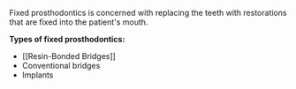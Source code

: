 Fixed prosthodontics is concerned with replacing the teeth with restorations that are fixed into the patient's mouth.

**Types of fixed prosthodontics:**
* [[Resin-Bonded Bridges]]
* Conventional bridges
* Implants